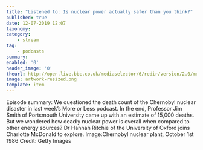```yaml
---
title: "Listened to: Is nuclear power actually safer than you think?"
published: true
date: 12-07-2019 12:07
taxonomy:
category:
	- stream
tag:
	- podcasts
summary:
enabled: '0'
header_image: '0'
theurl: http://open.live.bbc.co.uk/mediaselector/6/redir/version/2.0/mediaset/audio-nondrm-download/proto/http/vpid/p07fgfl5.mp3
image: artwork-resized.png
template: item
---
```

 
Episode summary: We questioned the death count of the Chernobyl nuclear disaster in last week’s More or Less podcast. In the end, Professor Jim Smith of Portsmouth University came up with an estimate of 15,000 deaths. But we wondered how deadly nuclear power is overall when compared to other energy sources? Dr Hannah Ritchie of the University of Oxford joins Charlotte McDonald to explore. Image:Chernobyl nuclear plant, October 1st 1986 Credit: Getty Images
